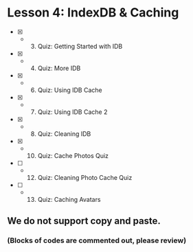 # Lesson 4: IndexDB & Caching

- [x] - 3.  Quiz: Getting Started with IDB
- [x] - 4.  Quiz: More IDB
- [x] - 6.  Quiz: Using IDB Cache
- [x] - 7.  Quiz: Using IDB Cache 2
- [x] - 8.  Quiz: Cleaning IDB
- [x] - 10. Quiz: Cache Photos Quiz
- [ ] - 12. Quiz: Cleaning Photo Cache Quiz
- [ ] - 13. Quiz: Caching Avatars

## We do not support copy and paste. 
### (Blocks of codes are commented out, please review)
